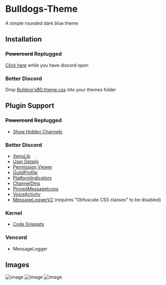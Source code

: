 # Bulldogs-Theme
A simple rounded dark blue theme

## Installation
### ~~Powercord~~ Replugged
[Click here](https://replugged.dev/install?url=Bulldog3321/Bulldogs-Theme) while you have discord open

### Better Discord
Drop [Bulldog'sBD.theme.css](https://bulldog3321.github.io/Bulldogs-Theme/Bulldog'sBD.theme.css) into your themes folder

## Plugin Support
### ~~Powercord~~ Replugged
* [Show Hidden Channels](https://github.com/discord-modifications/show-hidden-channels)

### Better Discord
* [XenoLib](https://github.com/1Lighty/BetterDiscordPlugins/blob/master/Plugins/1XenoLib.plugin.js)
* [User Details](https://betterdiscord.app/plugin/UserDetails)
* [Permission Viewer](https://betterdiscord.app/plugin/PermissionsViewer)
* [GuildProfile](https://betterdiscord.app/plugin/GuildProfile)
* [PlatformIndicators](https://betterdiscord.app/plugin/PlatformIndicators)
* [ChannelDms](https://betterdiscord.app/plugin/ChannelDms)
* [PinnedMessageIcons](https://github.com/Neodymium7/BetterDiscordStuff/tree/main/PinnedMessageIcons)
* [VoiceActivity](https://betterdiscord.app/plugin/VoiceActivity)
* [MessageLoggerV2](https://1lighty.github.io/BetterDiscordStuff/?plugin=MessageLoggerV2) (requires "Obfuscate CSS classes" to be disabled)

### Kernel
* [Code Snippets](https://github.com/swishs-client-mod-plugins/code-snippets)

### Vencord
* MessageLogger

## Images
![image](https://cdn.discordapp.com/attachments/825154270881775677/1005975186551611442/home.png)
![image](https://cdn.discordapp.com/attachments/825154270881775677/1005975186954276864/chat.png)
![image](https://cdn.discordapp.com/attachments/825154270881775677/1005975187436609546/settings.png)